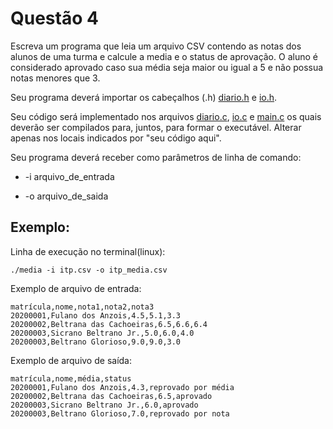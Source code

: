 # Questão 4

Escreva um programa que leia um arquivo CSV contendo as notas dos alunos de uma turma e calcule a media e o status de aprovação. O aluno é considerado aprovado caso sua média seja maior ou igual a 5 e não possua notas menores que 3.

Seu programa deverá importar os cabeçalhos (.h) [diario.h](diario.h) e [io.h](io.h).

Seu código será implementado nos arquivos [diario.c](diario.c), [io.c](io.c) e [main.c](main.c) os quais deverão ser compilados para, juntos, para formar o executável. Alterar apenas nos locais indicados por "seu código aqui".

Seu programa deverá receber como parâmetros de linha de comando:

* -i arquivo\_de\_entrada

* -o arquivo\_de\_saida

## Exemplo:

Linha de execução no terminal(linux):
```shell
./media -i itp.csv -o itp_media.csv
```
Exemplo de arquivo de entrada:
```
matrícula,nome,nota1,nota2,nota3
20200001,Fulano dos Anzois,4.5,5.1,3.3
20200002,Beltrana das Cachoeiras,6.5,6.6,6.4
20200003,Sicrano Beltrano Jr.,5.0,6.0,4.0
20200003,Beltrano Glorioso,9.0,9.0,3.0
```
Exemplo de arquivo de saída:
```
matrícula,nome,média,status
20200001,Fulano dos Anzois,4.3,reprovado por média
20200002,Beltrana das Cachoeiras,6.5,aprovado
20200003,Sicrano Beltrano Jr.,6.0,aprovado
20200003,Beltrano Glorioso,7.0,reprovado por nota
```
